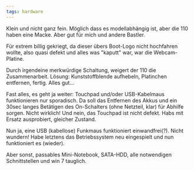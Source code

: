 ```yaml
---
tags: hardware
---
```

Klein und nicht ganz fein. Möglich dass es modellabhängig ist, aber die 110 haben eine Macke. Aber gut für mich und andere Bastler.

Für extrem billig gekriegt, da dieser übers Boot-Logo nicht hochfahren wollte, also quasi defekt und alles was "kaputt" war, war die Webcam-Platine.

Durch irgendeine merkwürdige Schaltung, weigert der 110 die Zusammenarbeit. Lösung: Kunststoffblende aufhebeln, Platinchen entfernen, fertig. Alles gut...

Fast alles, es geht ja weiter: Touchpad und/oder USB-Kabelmaus funktionieren nur sporadisch. Da soll das Entfernen des Akkus und ein 30sec langes Betätigen des On-Schalters (ohne Netzteil, klar) für Abhilfe sorgen. Nicht wirklich! Und nein, das Touchpad ist nicht defekt. Habs mit Ersatz ausprobiert, gleicher Zustand.

Nun ja, eine USB (kabellose) Funkmaus funktioniert einwandfrei(?). Nicht wundern! Habe letztens das Betriebssystem neu eingespielt und nun funktioniert es (wieder).

Aber sonst, passables Mini-Notebook, SATA-HDD, alle notwendigen Schnittstellen und win 7 tauglich. 
